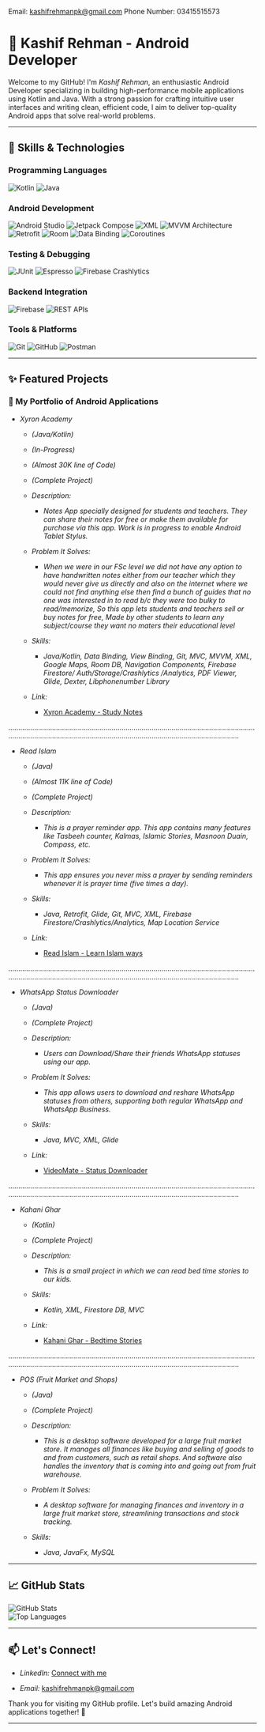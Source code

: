 Email:         kashifrehmanpk@gmail.com
Phone Number:  03415515573


# 🌟 Kashif Rehman - Android Developer  

Welcome to my GitHub! I'm *Kashif Rehman*, an enthusiastic Android Developer specializing in building high-performance mobile applications using Kotlin and Java. With a strong passion for crafting intuitive user interfaces and writing clean, efficient code, I aim to deliver top-quality Android apps that solve real-world problems.  

---

## 🚀 Skills & Technologies  

### Programming Languages  
![Kotlin](https://img.shields.io/badge/Kotlin-7F52FF?style=for-the-badge&logo=kotlin&logoColor=white)  ![Java](https://img.shields.io/badge/Java-007396?style=for-the-badge&logo=java&logoColor=white)  

### Android Development  
![Android Studio](https://img.shields.io/badge/Android_Studio-3DDC84?style=for-the-badge&logo=androidstudio&logoColor=white)  ![Jetpack Compose](https://img.shields.io/badge/Jetpack_Compose-4285F4?style=for-the-badge&logo=jetpackcompose&logoColor=white)  ![XML](https://img.shields.io/badge/XML-FF6600?style=for-the-badge&logo=xml&logoColor=white)  ![MVVM Architecture](https://img.shields.io/badge/MVVM_Architecture-000000?style=for-the-badge&logo=m&logoColor=white)  ![Retrofit](https://img.shields.io/badge/Retrofit-3DDC84?style=for-the-badge&logo=android&logoColor=white)  ![Room](https://img.shields.io/badge/Room-3DDC84?style=for-the-badge&logo=android&logoColor=white)  ![Data Binding](https://img.shields.io/badge/Data_Binding-3DDC84?style=for-the-badge&logo=android&logoColor=white)  ![Coroutines](https://img.shields.io/badge/Coroutines-7F52FF?style=for-the-badge&logo=kotlin&logoColor=white)  

### Testing & Debugging  
![JUnit](https://img.shields.io/badge/JUnit-25A162?style=for-the-badge&logo=junit&logoColor=white)  ![Espresso](https://img.shields.io/badge/Espresso-3DDC84?style=for-the-badge&logo=android&logoColor=white)  ![Firebase Crashlytics](https://img.shields.io/badge/Firebase_Crashlytics-FFCA28?style=for-the-badge&logo=firebase&logoColor=white)  

### Backend Integration  
![Firebase](https://img.shields.io/badge/Firebase-FFCA28?style=for-the-badge&logo=firebase&logoColor=white)  ![REST APIs](https://img.shields.io/badge/REST_APIs-000000?style=for-the-badge&logo=api&logoColor=white)  

### Tools & Platforms  
![Git](https://img.shields.io/badge/Git-F05032?style=for-the-badge&logo=git&logoColor=white)  ![GitHub](https://img.shields.io/badge/GitHub-181717?style=for-the-badge&logo=github&logoColor=white)  ![Postman](https://img.shields.io/badge/Postman-FF6C37?style=for-the-badge&logo=postman&logoColor=white)  

---

## ✨ Featured Projects  

### 📱 My Portfolio of Android Applications  



- *Xyron Academy*
    - *(Java/Kotlin)*
    - *(In-Progress)*
    - *(Almost 30K line of Code)*
    - *(Complete Project)*

  - *Description:*
    - *Notes App specially designed for students and teachers. They can share their notes for free or make them available for purchase via this app. Work is in progress to enable Android Tablet Stylus.*
  - *Problem It Solves:*
    - *When we were in our FSc level we did not have any option to have handwritten notes either from our teacher which they would never give us directly and also on the internet where we could not find anything else then find a bunch of guides that no one was interested in to read b/c they were too bulky to read/memorize, So this app lets students and teachers sell or buy notes for free, Made by other students to learn any subject/course they want no maters their educational level*
  - *Skills:*
    - *Java/Kotlin, Data Binding, View Binding, Git, MVC, MVVM, XML, Google Maps, Room DB, Navigation Components, Firebase Firestore/ Auth/Storage/Crashlytics /Analytics, PDF Viewer, Glide, Dexter, Libphonenumber Library*
  - *Link:*
    - [Xyron Academy - Study Notes](https://play.google.com/store/apps/details?id=com.xyrontech.skillswisp_android&pli=1)  

................................................................................................................................................................................................................................................

- *Read Islam*
    - *(Java)*
    - *(Almost 11K line of Code)*
    - *(Complete Project)*

  - *Description:*
    - *This is a prayer reminder app. This app contains many features like Tasbeeh counter, Kalmas, Islamic Stories, Masnoon Duain, Compass, etc.*
  - *Problem It Solves:*
    - *This app  ensures you never miss a prayer by sending reminders whenever it is prayer time (five times a day).*
  - *Skills:*
    - *Java, Retrofit, Glide, Git, MVC, XML, Firebase Firestore/Crashlytics/Analytics, Map Location Service*
  - *Link:*
    - [Read Islam - Learn Islam ways](https://play.google.com/store/apps/details?id=com.neonstudio.readislam_prayertiming_kalma_hadees_masnoonduain)  

................................................................................................................................................................................................................................................

- *WhatsApp Status Downloader*
    - *(Java)*
    - *(Complete Project)*

  - *Description:*
    - *Users can Download/Share their friends WhatsApp statuses using our app.*
  - *Problem It Solves:*
    - *This app allows users to download and reshare WhatsApp statuses from others, supporting both regular WhatsApp and WhatsApp Business.*
  - *Skills:*
    - *Java, MVC, XML, Glide*
  - *Link:*
    - [VideoMate - Status Downloader](https://play.google.com/store/apps/details?id=com.xyrontech.videomate)  

................................................................................................................................................................................................................................................

- *Kahani Ghar*
    - *(Kotlin)*
    - *(Complete Project)*

  - *Description:*
    - *This is a small project in which we can read bed time stories to our kids.*
  - *Skills:*
    - *Kotlin, XML, Firestore DB, MVC*
  - *Link:*
    - [Kahani Ghar - Bedtime Stories](https://play.google.com/store/apps/details?id=com.neonstudio.kahanigharreal)  

................................................................................................................................................................................................................................................

- *POS (Fruit Market and Shops)*
    - *(Java)*
    - *(Complete Project)*

  - *Description:*
    - *This is a desktop software developed for a large fruit market store. It manages all finances like buying and selling of goods to and from customers, such as retail shops. And software also handles the inventory that is coming into and going   out from fruit warehouse.*
  - *Problem It Solves:*
    - *A desktop software for managing finances and inventory in a large fruit market store, streamlining transactions and stock tracking.*
  - *Skills:*
    - *Java, JavaFx, MySQL*



---

## 📈 GitHub Stats  

![GitHub Stats](https://github-readme-stats.vercel.app/api?username=KashifRehmanPK&show_icons=true&theme=tokyonight&include_all_commits=true&cache_seconds=60)  
![Top Languages](https://github-readme-stats.vercel.app/api/top-langs/?username=KashifRehmanPK&layout=compact&theme=tokyonight)  

---

## 📫 Let's Connect!  

- *LinkedIn:* [Connect with me](https://github.com/KashifRehmanPK)

- *Email:* [kashifrehmanpk@gmail.com](mailto:kashifrehmanpk@gmail.com)  

Thank you for visiting my GitHub profile. Let's build amazing Android applications together! 🚀  

---
